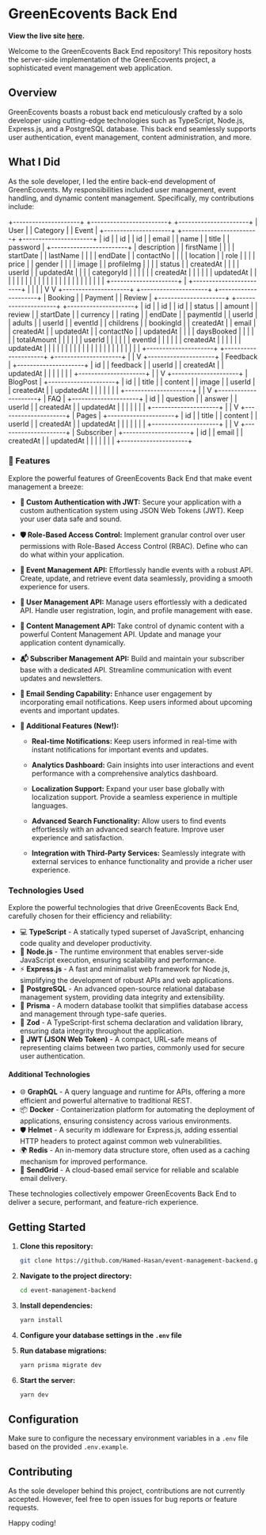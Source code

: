 # GreenEcovents Back End

**View the live site [here](https://green-ecovents.vercel.app).**

Welcome to the GreenEcovents Back End repository! This repository hosts the server-side implementation of the GreenEcovents project, a sophisticated event management web application.

## Overview

GreenEcovents boasts a robust back end meticulously crafted by a solo developer using cutting-edge technologies such as TypeScript, Node.js, Express.js, and a PostgreSQL database. This back end seamlessly supports user authentication, event management, content administration, and more.

## What I Did

As the sole developer, I led the entire back-end development of GreenEcovents. My responsibilities included user management, event handling, and dynamic content management. Specifically, my contributions include:



+---------------------+      +------------------------+      +----------------------+
|        User         |      |        Category        |      |        Event         |
+---------------------+      +------------------------+      +----------------------+
| id                  |      | id                     |      | id                   |
| email               |      | name                   |      | title                |
| password            |      +------------------------+      | description          |
| firstName           |            |                     |      | startDate            |
| lastName            |            |                     |      | endDate              |
| contactNo           |            |                     |      | location             |
| role                |            |                     |      | price                |
| gender              |            |                     |      | image                |
| profileImg          |            |                     |      | status               |
| createdAt           |            |                     |      | userId               |
| updatedAt           |            |                     |      | categoryId           |
|                     |            |                     |      | createdAt            |
|                     |            |                     |      | updatedAt            |
|                     |            |                     |      |                     |
|                     |            |                     |      |                     |
|                     |            |                     |      |                     |
|                     |            |                     |      |                     |
+---------------------+            |                     +------------------------+
        |                       |
        |                       |
        V                       V
+---------------------+      +---------------------+      +---------------------+
|      Booking        |      |       Payment       |      |       Review        |
+---------------------+      +---------------------+      +---------------------+
| id                  |      | id                  |      | id                  |
| status              |      | amount              |      | review              |
| startDate           |      | currency            |      | rating              |
| endDate             |      | paymentId           |      | userId              |
| adults              |      | userId              |      | eventId             |
| childrens           |      | bookingId           |      | createdAt           |
| email               |      | createdAt           |      | updatedAt           |
| contactNo           |      | updatedAt           |      |                     |
| daysBooked          |      |                     |      |                     |
| totalAmount         |      |                     |      |                     |
| userId              |      |                     |      |                     |
| eventId             |      |                     |      |                     |
| createdAt           |      |                     |      |                     |
| updatedAt           |      |                     |      |                     |
|                     |      |                     |      |                     |
|                     |      |                     |      |                     |
|                     |      |                     |      |                     |
+---------------------+      +---------------------+      +---------------------+
        |
        |
        V
+---------------------+
|        Feedback     |
+---------------------+
| id                  |
| feedback            |
| userId              |
| createdAt           |
| updatedAt           |
|                     |
|                     |
|                     |
+---------------------+
        |
        |
        V
+---------------------+
|      BlogPost       |
+---------------------+
| id                  |
| title               |
| content             |
| image               |
| userId              |
| createdAt           |
| updatedAt           |
|                     |
|                     |
|                     |
+---------------------+
        |
        |
        V
+---------------------+
|         FAQ         |
+---------------------+
| id                  |
| question            |
| answer              |
| userId              |
| createdAt           |
| updatedAt           |
|                     |
|                     |
|                     |
+---------------------+
        |
        |
        V
+---------------------+
|        Pages        |
+---------------------+
| id                  |
| title               |
| content             |
| userId              |
| createdAt           |
| updatedAt           |
|                     |
|                     |
|                     |
+---------------------+
        |
        |
        V
+---------------------+
|     Subscriber      |
+---------------------+
| id                  |
| email               |
| createdAt           |
| updatedAt           |
|                     |
|                     |
|                     |
+---------------------+





### 🚀 Features

Explore the powerful features of GreenEcovents Back End that make event management a breeze:

- **🔐 Custom Authentication with JWT:**
  Secure your application with a custom authentication system using JSON Web Tokens (JWT). Keep your user data safe and sound.

- **🛡️ Role-Based Access Control:**
  Implement granular control over user permissions with Role-Based Access Control (RBAC). Define who can do what within your application.

- **📅 Event Management API:**
  Effortlessly handle events with a robust API. Create, update, and retrieve event data seamlessly, providing a smooth experience for users.

- **👤 User Management API:**
  Manage users effortlessly with a dedicated API. Handle user registration, login, and profile management with ease.

- **📝 Content Management API:**
  Take control of dynamic content with a powerful Content Management API. Update and manage your application content dynamically.

- **📬 Subscriber Management API:**
  Build and maintain your subscriber base with a dedicated API. Streamline communication with event updates and newsletters.

- **📧 Email Sending Capability:**
  Enhance user engagement by incorporating email notifications. Keep users informed about upcoming events and important updates.

- **🚀 Additional Features (New!):**
  - **Real-time Notifications:**
    Keep users informed in real-time with instant notifications for important events and updates.

  - **Analytics Dashboard:**
    Gain insights into user interactions and event performance with a comprehensive analytics dashboard.

  - **Localization Support:**
    Expand your user base globally with localization support. Provide a seamless experience in multiple languages.

  - **Advanced Search Functionality:**
    Allow users to find events effortlessly with an advanced search feature. Improve user experience and satisfaction.

  - **Integration with Third-Party Services:**
    Seamlessly integrate with external services to enhance functionality and provide a richer user experience.

### Technologies Used

Explore the powerful technologies that drive GreenEcovents Back End, carefully chosen for their efficiency and reliability:

- 💻 **TypeScript** - A statically typed superset of JavaScript, enhancing code quality and developer productivity.
- 🚀 **Node.js** - The runtime environment that enables server-side JavaScript execution, ensuring scalability and performance.
- ⚡ **Express.js** - A fast and minimalist web framework for Node.js, simplifying the development of robust APIs and web applications.
- 🐘 **PostgreSQL** - An advanced open-source relational database management system, providing data integrity and extensibility.
- 🚀 **Prisma** - A modern database toolkit that simplifies database access and management through type-safe queries.
- 🔐 **Zod** - A TypeScript-first schema declaration and validation library, ensuring data integrity throughout the application.
- 🔑 **JWT (JSON Web Token)** - A compact, URL-safe means of representing claims between two parties, commonly used for secure user authentication.

#### Additional Technologies

- 🌐 **GraphQL** - A query language and runtime for APIs, offering a more efficient and powerful alternative to traditional REST.
- 📦 **Docker** - Containerization platform for automating the deployment of applications, ensuring consistency across various environments.
- 🛡️ **Helmet** - A security m iddleware for Express.js, adding essential HTTP headers to protect against common web vulnerabilities.
- 🌍 **Redis** - An in-memory data structure store, often used as a caching mechanism for improved performance.
- 📧 **SendGrid** - A cloud-based email service for reliable and scalable email delivery.

These technologies collectively empower GreenEcovents Back End to deliver a secure, performant, and feature-rich experience.


## Getting Started

1. **Clone this repository:**

    ```bash
    git clone https://github.com/Hamed-Hasan/event-management-backend.git
    ```

2. **Navigate to the project directory:**

    ```bash
    cd event-management-backend
    ```

3. **Install dependencies:**

    ```bash
    yarn install
    ```

4. **Configure your database settings in the `.env` file**

5. **Run database migrations:**

    ```bash
    yarn prisma migrate dev
    ```

6. **Start the server:**

    ```bash
    yarn dev
    ```

## Configuration

Make sure to configure the necessary environment variables in a `.env` file based on the provided `.env.example`.

## Contributing

As the sole developer behind this project, contributions are not currently accepted. However, feel free to open issues for bug reports or feature requests.

Happy coding!
